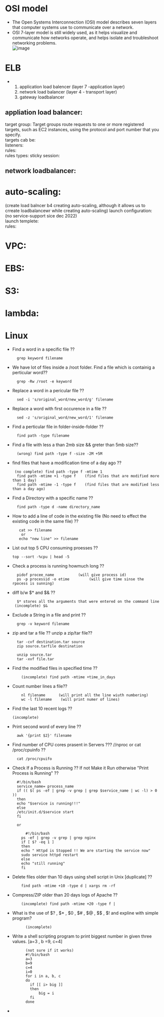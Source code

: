 # OSI model  
* The Open Systems Interconnection (OSI) model describes seven layers that computer systems use to communicate over a network.  
* OSI 7-layer model is still widely used, as it helps visualize and communicate how networks operate, and helps isolate and troubleshoot networking problems.  
![image](https://user-images.githubusercontent.com/104769185/217046137-7e1b111e-a978-4e78-9c32-76041bd8ff32.png)  
# ELB  
* 1. application load balencer (layer 7 -application layer)  
  2. network load balancer  (layer 4 - transport layer)   
  3. gateway loadbalancer  
## appliation load balancer:  
target group: Target groups route requests to one or more registered targets, such as EC2 instances, using the protocol and port number that you specify.  
              targets cab be:    
listeners:  
rules:    
      rules types:
      sticky session:  
      
## network loadbalancer:

# auto-scaling:
(create load balncer b4 creating auto-scaling, although it allows us to crreate loadbalancewr while creating auto-scaling)
launch configuration: (no service-support sice dec 2022)    
launch templete:  
rules:  
# VPC:


# EBS:

# S3:

# lambda:  




# Linux
- Find a word in a specific file ??  
 
        grep keyword filename
- We have lot of files inside a /root folder. Find a file which is containig a perticular word??  
 
        grep -Rw /root -e keyword
- Replace a word in a pericular file ??  

        sed -i 's/original_word/new_word/g' filename
- Replace a word with first occurence in a file ??  

        sed -z 's/original_word/new_word/1' filename
- Find a perticular file in folder-inside-folder ??  

        find path -type filename
- Find a file with less a than 2mb size && greter than 5mb size??  

        (wrong) find path -type f -size -2M +5M
- find files that have a modification time of a day ago ??  
 
       (no complete) find path -type f -mtime 1  
        find path -mtime +1 -type f    (find files that are modified more than 1 day)  
        find path -mtime -1 -type f    (find files that are modified less than a day ago)  
- Find a Directory with a specific name ??  

        find path -type d -name directory_name
- How to add a line of code in the existing file (No need to effect the existing code in the same file) ??  
  
         cat >> filename  
          or  
         echo "new line" >> filename  
- List out top 5 CPU consuming proesses ??  

      top --sort -%cpu | head -5
- Check a process is running howmuch long ??
  
        pidof procee_name           (will give process id)  
        ps -p processid -o etime         (will give time sinse the rpocess is sunning)  
    
- diff b/w $* and $& ??
   
        $* stores all the arguments that were entered on the command line  
       (incomplete) $&   
- Exclude a String in a file and print ??  

        grep -v keyword filename  
- zip and tar a file ?? unzip a zip/tar file??
  
        tar -cvf destination.tar source  
        zip source.tarfile destination  
    
        unzip source.tar  
        tar -xvf file.tar  
- Find the modified files in specified time ??  

          (incomplete) find path -mtime +time_in_days  
- Count number lines a file??  

          nl filename      (will print all the line wiuth numbering)  
          wc -l filename    (will print numer of lines)  
- Find the last 10 recent logs ??  

      (incomplete)
- Print second word of every line ??  

        awk '{print $2}' filename
- Find number of CPU cores prasent in Servers ??? //nproc or cat /proc/cpuinfo ??  

        cat /proc/cpuifo
- Check If a Process is Running ?? If not Make it Run otherwise "Print Process is Running" ??

        #!/bin/bash
        service_name= process_name
        if (( $( ps -ef | grep -v grep | grep $service_name | wc -l) > 0 ))
        then 
        echo "$service is running!!!"
        else
        /etc/init.d/$service start
        fi
        
        or 
        
        	#!/bin/bash
          ps -ef | grep -v grep | grep nginx
          if [ $? -eq 1 ]
          then
          echo " Httpd is Stopped !! We are starting the service now"
          sudo service httpd restart
          else
          echo "still running"
          fi
          
- Delete files older than 10 days using shell script in Unix [duplicate] ??  

          find path -mtime +10 -type d | xargs rm -rf 
- Compress/ZIP older than 20 days logs of Apache ??

          (incomplete) find path -mtime +20 -type f | 
- What is the use of  $? , $* , $0 , $# , $@ , $$ , $! and expline with simple program?

            (incomplete)
- Write a shell scripting program to print biggest number in given three values. [a=3 , b =9, c=4]

            (not sure if it works)
            #!/bin/bash
            a=3
            b=9
            c=4
            i=0
            for i in a, b, c
            do 
              if [[ i> big ]]
              then
                  big = i
              fi
            done

- 
